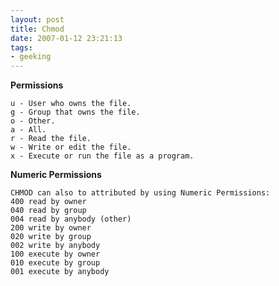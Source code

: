 ```yaml
---
layout: post
title: Chmod
date: 2007-01-12 23:21:13
tags: 
- geeking
---
```

**Permissions**

	u - User who owns the file.
	g - Group that owns the file.
	o - Other.
	a - All.
	r - Read the file.
	w - Write or edit the file.
	x - Execute or run the file as a program.

**Numeric Permissions**

	CHMOD can also to attributed by using Numeric Permissions:
	400 read by owner
	040 read by group
	004 read by anybody (other)
	200 write by owner
	020 write by group
	002 write by anybody
	100 execute by owner
	010 execute by group
	001 execute by anybody